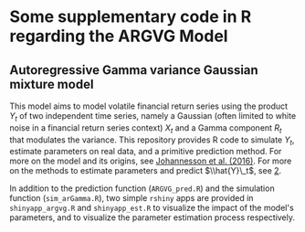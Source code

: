 Some supplementary code in R regarding the ARGVG Model
================


Autoregressive Gamma variance Gaussian mixture model
----------------------------------------------------

This model aims to model volatile financial return series using the product *Y*<sub>*t*</sub> of two independent time series, namely a Gaussian (often limited to white noise in a financial return series context) *X*<sub>*t*</sub> and a Gamma component *R*<sub>*t*</sub> that modulates the variance. This repository provides R code to simulate *Y*<sub>*t*</sub>, estimate parameters on real data, and a primitive prediction method. For more on the model and its origins, see [Johannesson et al. (2016)](https://www.semanticscholar.org/paper/AR(1)-time-series-with-autoregressive-gamma-for-Johannesson-Podg%C3%B3rski/e42e7beb40de022361be7ce82a9d4f013ea8307a). For more on the methods to estimate parameters and predict $\\hat{Y}\_t$, see [2](http://lup.lub.lu.se/luur/download?func=downloadFile&recordOId=8995981&fileOId=8996215).

In addition to the prediction function (`ARGVG_pred.R`) and the simulation function (`sim_arGamma.R`), two simple `rshiny` apps are provided in `shinyapp_argvg.R` and `shinyapp_est.R` to visualize the impact of the model's parameters, and to visualize the parameter estimation process respectively.


